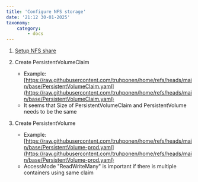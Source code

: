 ```yaml
---
title: 'Configure NFS storage'
date: '21:12 30-01-2025'
taxonomy:
    category:
        - docs
---
```


1. [Setup NFS share](/nfs/zfs-nfs)

2. Create PersistentVolumeClaim

   * Example: [https://raw.githubusercontent.com/truhponen/home/refs/heads/main/base/PersistentVolumeClaim.yaml](https://raw.githubusercontent.com/truhponen/home/refs/heads/main/base/PersistentVolumeClaim.yaml)
   * It seems that Size of PersistentVolumeClaim and PersistentVolume needs to be the same

3. Create PersistentVolume

   * Example: [https://raw.githubusercontent.com/truhponen/home/refs/heads/main/base/PersistentVolume-prod.yaml](https://raw.githubusercontent.com/truhponen/home/refs/heads/main/base/PersistentVolume-prod.yaml)
   * AccessMode "ReadWriteMany" is important if there is multiple containers using same claim